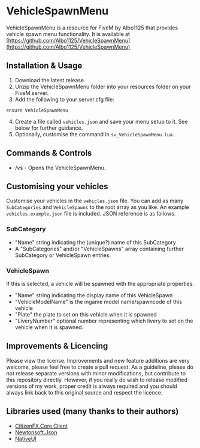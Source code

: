 # VehicleSpawnMenu
VehicleSpawnMenu is a resource for FiveM by Albo1125 that provides vehicle spawn menu functionality. It is available at [https://github.com/Albo1125/VehicleSpawnMenu](https://github.com/Albo1125/VehicleSpawnMenu)

## Installation & Usage
1. Download the latest release.
2. Unzip the VehicleSpawnMenu folder into your resources folder on your FiveM server.
3. Add the following to your server.cfg file:
```text
ensure VehicleSpawnMenu
```

4. Create a file called `vehicles.json` and save your menu setup to it. See below for further guidance.
5. Optionally, customise the command in `sv_VehicleSpawnMenu.lua`.

## Commands & Controls
* /vs - Opens the VehicleSpawnMenu.

## Customising your vehicles
Customise your vehicles in the `vehicles.json` file. You can add as many `SubCategories` and `VehicleSpawns` to the root array as you like. An example `vehicles.example.json` file is included.
JSON reference is as follows.

### SubCategory
* "Name" string indicating the (unique?) name of this SubCategory
* A "SubCategories" and/or "VehicleSpawns" array containing further SubCategory or VehicleSpawn entries.

### VehicleSpawn
If this is selected, a vehicle will be spawned with the appropriate properties.
* "Name" string indicating the display name of this VehicleSpawn
* "VehicleModelName" is the ingame model name/spawncode of this vehicle
* "Plate" the plate to set on this vehicle when it is spawned
* "LiveryNumber" optional number representing which livery to set on the vehicle when it is spawned.

## Improvements & Licencing
Please view the license. Improvements and new feature additions are very welcome, please feel free to create a pull request. As a guideline, please do not release separate versions with minor modifications, but contribute to this repository directly. However, if you really do wish to release modified versions of my work, proper credit is always required and you should always link back to this original source and respect the licence.

## Libraries used (many thanks to their authors)
* [CitizenFX.Core.Client](https://www.nuget.org/packages/CitizenFX.Core.Client)
* [Newtonsoft.Json](https://www.nuget.org/packages/newtonsoft.json/12.0.2)
* [NativeUI](https://github.com/citizenfx/NativeUI)